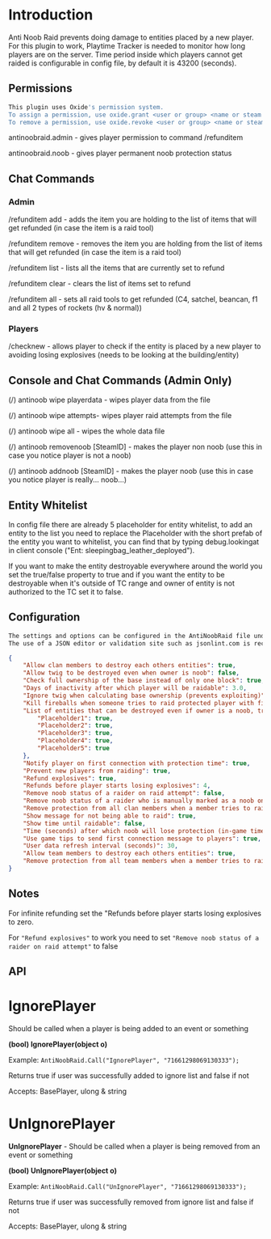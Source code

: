 # Introduction
Anti Noob Raid prevents doing damage to entities placed by a new player.
For this plugin to work, Playtime Tracker is needed to monitor how long players are on the server.
Time period inside which players cannot get raided is configurable in config file, by default it is 43200 (seconds).

## Permissions

```bash
This plugin uses Oxide's permission system. 
To assign a permission, use oxide.grant <user or group> <name or steam id> <permission>. 
To remove a permission, use oxide.revoke <user or group> <name or steam id> <permission>.
```

antinoobraid.admin - gives player permission to command /refunditem

antinoobraid.noob - gives player permanent noob protection status

## Chat Commands

### Admin
/refunditem add - adds the item you are holding to the list of items that will get refunded (in case the item is a raid tool)

/refunditem remove - removes the item you are holding from the list of items that will get refunded (in case the item is a raid tool)

/refunditem list - lists all the items that are currently set to refund

/refunditem clear - clears the list of items set to refund

/refunditem all - sets all raid tools to get refunded (C4, satchel, beancan, f1 and all 2 types of rockets (hv & normal))

### Players

/checknew - allows player to check if the entity is placed by a new player to avoiding losing explosives (needs to be looking at the building/entity)

## Console and Chat Commands (Admin Only)

(/) antinoob wipe playerdata - wipes player data from the file

(/) antinoob wipe attempts- wipes player raid attempts from the file

(/) antinoob wipe all - wipes the whole data file

(/) antinoob removenoob [SteamID] - makes the player non noob (use this in case you notice player is not a noob)

(/) antinoob addnoob [SteamID] - makes the player noob (use this in case you notice player is really... noob...)

## Entity Whitelist

In config file there are already 5 placeholder for entity whitelist, to add an entity to the list you need to replace the Placeholder with the short prefab of the entity you want to whitelist, you can find that by typing debug.lookingat in client console ("Ent: sleepingbag_leather_deployed").

If you want to make the entity destroyable everywhere around the world you set the true/false property to true and if you want the entity to be destroyable when it's outside of TC range and owner of entity is not authorized to the TC set it to false.

## Configuration

```bash
The settings and options can be configured in the AntiNoobRaid file under the config directory. 
The use of a JSON editor or validation site such as jsonlint.com is recommended to avoid formatting issues and syntax errors.
```

```json
{
	"Allow clan members to destroy each others entities": true,
	"Allow twig to be destroyed even when owner is noob": false,
	"Check full ownership of the base instead of only one block": true,
	"Days of inactivity after which player will be raidable": 3.0,
	"Ignore twig when calculating base ownership (prevents exploiting)": true,
	"Kill fireballs when someone tries to raid protected player with fire (prevents lag)": true,
	"List of entities that can be destroyed even if owner is a noob, true = destroyable everywhere (not inside of owners TC range)": {
		"Placeholder1": true,
		"Placeholder2": true,
		"Placeholder3": true,
		"Placeholder4": true,
		"Placeholder5": true
	},
	"Notify player on first connection with protection time": true,
	"Prevent new players from raiding": true,
	"Refund explosives": true,
	"Refunds before player starts losing explosives": 4,
	"Remove noob status of a raider on raid attempt": false,
	"Remove noob status of a raider who is manually marked as a noob on raid attempt": false,
	"Remove protection from all clan members when a member tries to raid": false,
	"Show message for not being able to raid": true,
	"Show time until raidable": false,
	"Time (seconds) after which noob will lose protection (in-game time)": 43200,
	"Use game tips to send first connection message to players": true,
	"User data refresh interval (seconds)": 30,
	"Allow team members to destroy each others entities": true,
	"Remove protection from all team members when a member tries to raid": false
}
```

## Notes
For infinite refunding set the "Refunds before player starts losing explosives to zero.

For `"Refund explosives"` to work you need to set `"Remove noob status of a raider on raid attempt"` to false
## API
# IgnorePlayer 

 Should be called when a player is being added to an event or something
 
**(bool) IgnorePlayer(object o)**

Example: `AntiNoobRaid.Call("IgnorePlayer", "71661298069130333");`

Returns true if user was successfully added to ignore list and false if not

Accepts: BasePlayer, ulong & string

# UnIgnorePlayer
**UnIgnorePlayer** - Should be called when a player is being removed from an event or something

**(bool) UnIgnorePlayer(object o)**

Example: `AntiNoobRaid.Call("UnIgnorePlayer", "71661298069130333");`

Returns true if user was successfully removed from ignore list and false if not

Accepts: BasePlayer, ulong & string
